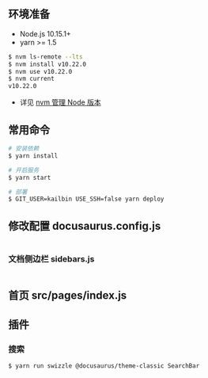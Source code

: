 
## 环境准备

- Node.js 10.15.1+
- yarn >= 1.5

```bash
$ nvm ls-remote --lts
$ nvm install v10.22.0
$ nvm use v10.22.0
$ nvm current
v10.22.0
```

- 详见 [nvm 管理 Node 版本](http://kail.xyz/JavaScript/docs/Npm/NVM/)


## 常用命令

```bash
# 安装依赖
$ yarn install

# 开启服务
$ yarn start

# 部署
$ GIT_USER=kailbin USE_SSH=false yarn deploy
```




## 修改配置 docusaurus.config.js

```bash

```



### 文档侧边栏 sidebars.js

```bash

```



## 首页 src/pages/index.js



## 插件

### 搜索

```bash
$ yarn run swizzle @docusaurus/theme-classic SearchBar
```

